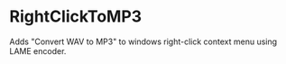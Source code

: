 # RightClickToMP3
Adds "Convert WAV to MP3" to windows right-click context menu using LAME encoder.
